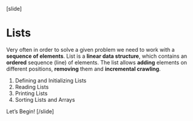 [slide]
# Lists
Very often in order to solve a given problem we need to work with a **sequence of elements**. List is a **linear data structure**, which contains an **ordered** sequence (line) of elements. The list allows **adding** elements on different positions, **removing** them and **incremental crawling**. 

1. Defining and Initializing Lists
2. Reading Lists
3. Printing Lists
4. Sorting Lists and Arrays


Let’s Begin!
[/slide]

